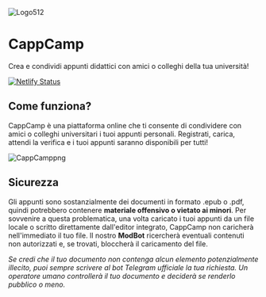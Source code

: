 ![Logo512](https://user-images.githubusercontent.com/57394934/159808899-1a893542-de75-445c-b8e0-43f2be5acea8.png)

# CappCamp
Crea e condividi appunti didattici con amici o colleghi della tua università!

[![Netlify Status](https://api.netlify.com/api/v1/badges/b35ad9f3-eb15-4f63-abdd-24d232466049/deploy-status)](https://app.netlify.com/sites/cappcamp-beta/deploys)

## Come funziona?
CappCamp è una piattaforma online che ti consente di condividere con amici o colleghi universitari i tuoi appunti personali. Registrati, carica, attendi la verifica e i tuoi appunti saranno disponibili per tutti!

![CappCamppng](https://user-images.githubusercontent.com/57394934/159809473-74f3585d-51d9-43a4-ad93-a151da6f68b0.png)

## Sicurezza
Gli appunti sono sostanzialmente dei documenti in formato .epub o .pdf, quindi potrebbero contenere **materiale offensivo o vietato ai minori**. 
Per sovvenire a questa problematica, una volta caricato i tuoi appunti da un file locale o scritto direttamente dall'editor integrato, CappCamp non caricherà nell'immediato il tuo file. Il nostro **ModBot** ricercherà eventuali contenuti non autorizzati e, se trovati, bloccherà il caricamento del file.

*Se credi che il tuo documento non contenga alcun elemento potenzialmente illecito, puoi sempre scrivere al bot Telegram ufficiale la tua richiesta. Un operatore umano controllerà il tuo documento e deciderà se renderlo pubblico o meno.*
